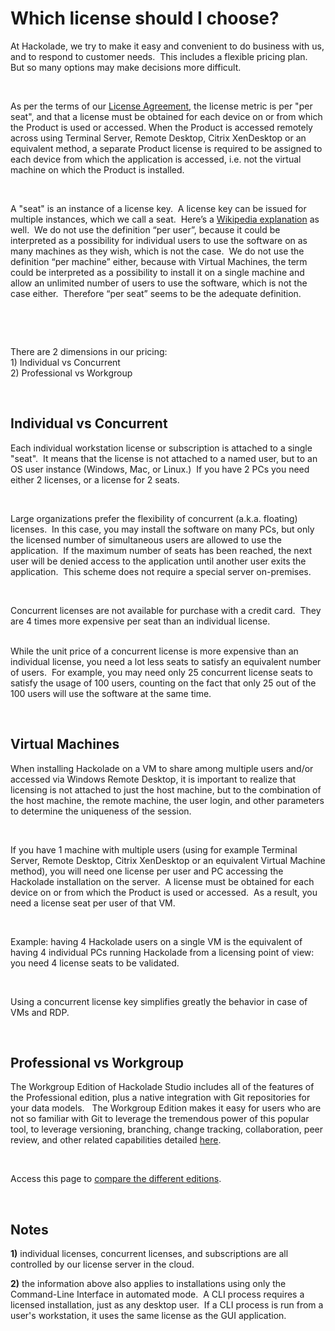 # Which license should I choose?

At Hackolade, we try to make it easy and convenient to do business with us, and to respond to customer needs.  This includes a flexible pricing plan.  But so many options may make decisions more difficult. &nbsp;

&nbsp;

As per the terms of our [License Agreement](<Licenseagreement.md>), the license metric is per "per seat", and that a license must be obtained for each device on or from which the Product is used or accessed. When the Product is accessed remotely across using Terminal Server, Remote Desktop, Citrix XenDesktop or an equivalent method, a separate Product license is required to be assigned to each device from which the application is accessed, i.e. not the virtual machine on which the Product is installed.

&nbsp;

A "seat" is an instance of a license key.&nbsp; A license key can be issued for multiple instances, which we call a seat.&nbsp; Here’s a [Wikipedia explanation](<https://en.wikipedia.org/wiki/Per-seat\_license> "target=\"\_blank\"") as well.&nbsp; We do not use the definition “per user”, because it could be interpreted as a possibility for individual users to use the software on as many machines as they wish, which is not the case.&nbsp; We do not use the definition “per machine” either, because with Virtual Machines, the term could be interpreted as a possibility to install it on a single machine and allow an unlimited number of users to use the software, which is not the case either.&nbsp; Therefore “per seat” seems to be the adequate definition.

&nbsp;

&nbsp;

There are 2 dimensions in our pricing:\
&#49;) Individual vs Concurrent\
&#50;) Professional vs Workgroup

&nbsp;

## Individual vs Concurrent

Each individual workstation license or subscription is attached to a single "seat".  It means that the license is not attached to a named user, but to an OS user instance (Windows, Mac, or Linux.)  If you have 2 PCs you need either 2 licenses, or a license for 2 seats.

  

Large organizations prefer the flexibility of concurrent (a.k.a. floating) licenses.  In this case, you may install the software on many PCs, but only the licensed number of simultaneous users are allowed to use the application.  If the maximum number of seats has been reached, the next user will be denied access to the application until another user exits the application.  This scheme does not require a special server on-premises.

&nbsp;

Concurrent licenses are not available for purchase with a credit card.  They are 4 times more expensive per seat than an individual license.\
&nbsp;

While the unit price of a concurrent license is more expensive than an individual license, you need a lot less seats to satisfy an equivalent number of users.&nbsp; For example, you may need only 25 concurrent license seats to satisfy the usage of 100 users, counting on the fact that only 25 out of the 100 users will use the software at the same time.

&nbsp;

## Virtual Machines

When installing Hackolade on a VM to share among multiple users and/or accessed via Windows Remote Desktop, it is important to realize that licensing is not attached to just the host machine, but to the combination of the host machine, the remote machine, the user login, and other parameters to determine the uniqueness of the session.

&nbsp;

If you have 1 machine with multiple users (using for example Terminal Server, Remote Desktop, Citrix XenDesktop or an equivalent Virtual Machine method), you will need one license per user and PC accessing the Hackolade installation on the server.  A license must be obtained for each device on or from which the Product is used or accessed.  As a result, you need a license seat per user of that VM.

&nbsp;

Example: having 4 Hackolade users on a single VM is the equivalent of having 4 individual PCs running Hackolade from a licensing point of view: you need 4 license seats to be validated.

&nbsp;

Using a concurrent license key simplifies greatly the behavior in case of VMs and RDP.

&nbsp;

## Professional vs Workgroup

The Workgroup Edition of Hackolade Studio includes all of the features of the Professional edition, plus a native integration with Git repositories for your data models. &nbsp; The Workgroup Edition makes it easy for users who are not so familiar with Git to leverage the tremendous power of this popular tool, to leverage versioning, branching, change tracking, collaboration, peer review, and other related capabilities detailed [here](<Repository.md>).

&nbsp;

Access this page to [compare the different editions](<https://hackolade.com/editions.html> "target=\"\_blank\"").

&nbsp;

## Notes

**&#49;)** individual licenses, concurrent licenses, and subscriptions are all controlled by our license server in the cloud.

**&#50;)** the information above also applies to installations using only the Command-Line Interface in automated mode.  A CLI process requires a licensed installation, just as any desktop user.  If a CLI process is run from a user's workstation, it uses the same license as the GUI application.

